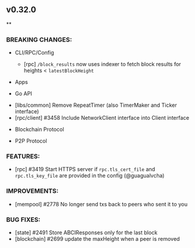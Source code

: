 ## v0.32.0

**

### BREAKING CHANGES:

* CLI/RPC/Config
  * [rpc] `/block_results` now uses indexer to fetch block results for heights < `latestBlockHeight`

* Apps

* Go API
- [libs/common] Remove RepeatTimer (also TimerMaker and Ticker interface)
- [rpc/client] \#3458 Include NetworkClient interface into Client interface

* Blockchain Protocol

* P2P Protocol

### FEATURES:
- [rpc] \#3419 Start HTTPS server if `rpc.tls_cert_file` and `rpc.tls_key_file` are provided in the config (@guagualvcha)

### IMPROVEMENTS:

- [mempool] \#2778 No longer send txs back to peers who sent it to you

### BUG FIXES:
- [state] \#2491 Store ABCIResponses only for the last block
- [blockchain] \#2699 update the maxHeight when a peer is removed
